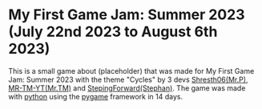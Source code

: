 # My First Game Jam: Summer 2023 (July 22nd 2023 to August 6th 2023)

This is a small game about (placeholder) that was made for My First Game Jam: Summer 2023 with the theme "Cycles" by 3 devs [Shresth06(Mr.P)](https://github.com/shresth06), [MR-TM-YT(Mr.TM)](https://github.com/Mr-TM-YT) and [StepingForward(Stephan)](https://github.com/StepingForward).
The game was made with [python](https://www.python.org/) using the [pygame](https://www.pygame.org/news) framework in 14 days.
